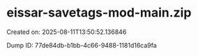 # eissar-savetags-mod-main.zip

Created on: 2025-08-11T13:50:52.136846

Dump ID: 77de84db-b1bb-4c66-9488-1181d16ca9fa
